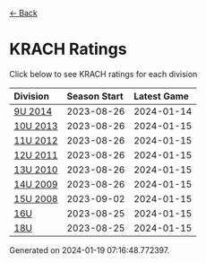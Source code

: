 [<- Back](../readme.md)
# KRACH Ratings
Click below to see KRACH ratings for each division

| Division | Season Start | Latest Game |
| :-- | :-- | :-- |
| [9U 2014](9U-2014-ratings.md) | 2023-08-26 | 2024-01-14 |
| [10U 2013](10U-2013-ratings.md) | 2023-08-26 | 2024-01-15 |
| [11U 2012](11U-2012-ratings.md) | 2023-08-26 | 2024-01-15 |
| [12U 2011](12U-2011-ratings.md) | 2023-08-26 | 2024-01-15 |
| [13U 2010](13U-2010-ratings.md) | 2023-08-26 | 2024-01-15 |
| [14U 2009](14U-2009-ratings.md) | 2023-08-26 | 2024-01-15 |
| [15U 2008](15U-2008-ratings.md) | 2023-09-02 | 2024-01-15 |
| [16U](16U-ratings.md) | 2023-08-25 | 2024-01-15 |
| [18U](18U-ratings.md) | 2023-08-25 | 2024-01-15 |

Generated on 2024-01-19 07:16:48.772397.
